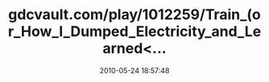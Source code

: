 ---
date: 2010-05-24 18:57:48
link:
  source: delicious
  source_url: https://del.icio.us/roytang
  text: gdcvault.com/play/1012259/Train_(or_How_I_Dumped_Electricity_and_Learned<...
  url: http://www.gdcvault.com/play/1012259/Train_(or_How_I_Dumped_Electricity_and_Learned_to_Love_Design)
slug: gdcvault-com-play-1012259-train-or-how-i-dumped-electricity-and-learned
source: delicious
tags:
- gdc
- video
- game
- design
title: gdcvault.com/play/1012259/Train_(or_How_I_Dumped_Electricity_and_Learned<...
---